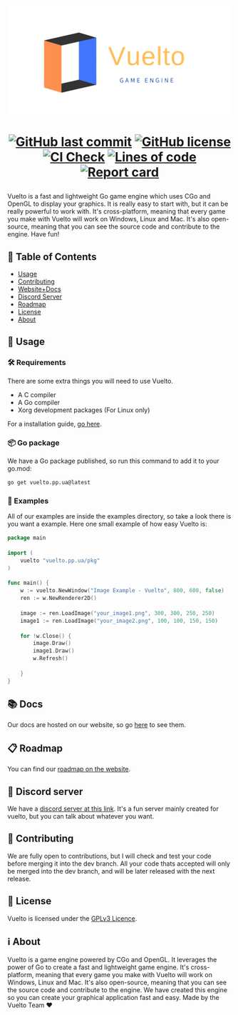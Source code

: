 <h1 align="center">
<p align="center">
<img width="1400" alt="banner" src="logo/banner1.png">

<p align="center">
  <a href="https://github.com/vuelto-org/vuelto"><img alt="GitHub last commit" src="https://img.shields.io/github/last-commit/vuelto-org/vuelto"></a>
  <a href="https://github.com/vuelto-org/vuelto"><img alt="GitHub license" src="https://img.shields.io/github/license/vuelto-org/vuelto"></a>
  <a href="https://github.com/vuelto-org/vuelto"><img alt="CI Check" src="https://github.com/vuelto-org/vuelto/actions/workflows/ci_check.yml/badge.svg"></a>
  <a href="https://github.com/vuelto-org/vuelto"><img alt="Lines of code" src="https://www.aschey.tech/tokei/github/vuelto-org/vuelto"></a>
  <a href="https://goreportcard.com/report/github.com/vuelto-org/vuelto"><img alt="Report card" src="https://goreportcard.com/badge/github.com/vuelto-org/vuelto"></a>
</p>

</h1>

Vuelto is a fast and lightweight Go game engine which uses CGo and OpenGL to display your graphics. It is really easy to start with, but it can be really powerful to work with. It's cross-platform, meaning that every game you make with Vuelto will work on Windows, Linux and Mac. It's also open-source, meaning that you can see the source code and contribute to the engine. Have fun!


## 📑 Table of Contents
 - [Usage](#usage)
 - [Contributing](#contributing)
 - [Website+Docs](https://vuelto-org.github.io/vuelto/)
 - [Discord Server](https://discord.gg/gZqdRXbbqg)
 - [Roadmap](#roadmap)
 - [License](#license)
 - [About](#about)


## 🚀 Usage
### 🛠️ Requirements
There are some extra things you will need to use Vuelto.
- A C compiler
- A Go compiler
- Xorg development packages (For Linux only)

For a installation guide, [go here](https://vuelto-org.github.io/vuelto/install/).

### 📦 Go package
We have a Go package published, so run this command to add it to your go.mod:
```bash
go get vuelto.pp.ua@latest
```

### 🌟 Examples
All of our examples are inside the examples directory, so take a look there is you want a example. Here one small example of how easy Vuelto is:
```go
package main

import (
	vuelto "vuelto.pp.ua/pkg"
)

func main() {
	w := vuelto.NewWindow("Image Example - Vuelto", 800, 600, false)
	ren := w.NewRenderer2D()

	image := ren.LoadImage("your_image1.png", 300, 300, 250, 250)
	image1 := ren.LoadImage("your_image2.png", 100, 100, 150, 150)

	for !w.Close() {
		image.Draw()
		image1.Draw()
		w.Refresh()

	}
}

```

## 📚 Docs
Our docs are hosted on our website, so go [here](https://vuelto-org.github.io/vuelto/) to see them.


## 📋 Roadmap
You can find our [roadmap on the website](https://vuelto-org.github.io/vuelto/roadmap/v1).


## 🎉 Discord server
We have a [discord server at this link](https://discord.gg/gZqdRXbbqg). It's a fun server mainly created for vuelto, but you can talk about whatever you want.

## 🤝 Contributing
We are fully open to contributions, but I will check and test your code before merging it into the dev branch. All your code thats accepted will only be merged into the dev branch, and will be later released with the next release.

## 🔐 License
Vuelto is licensed under the [GPLv3 Licence](LICENSE).

## ℹ️ About
Vuelto is a game engine powered by CGo and OpenGL. It leverages the power of Go to create a fast and lightweight game engine. It's cross-platform, meaning that every game you make with Vuelto will work on Windows, Linux and Mac. It's also open-source, meaning that you can see the source code and contribute to the engine. We have created this engine so you can create your graphical application fast and easy.
Made by the Vuelto Team :heart:
